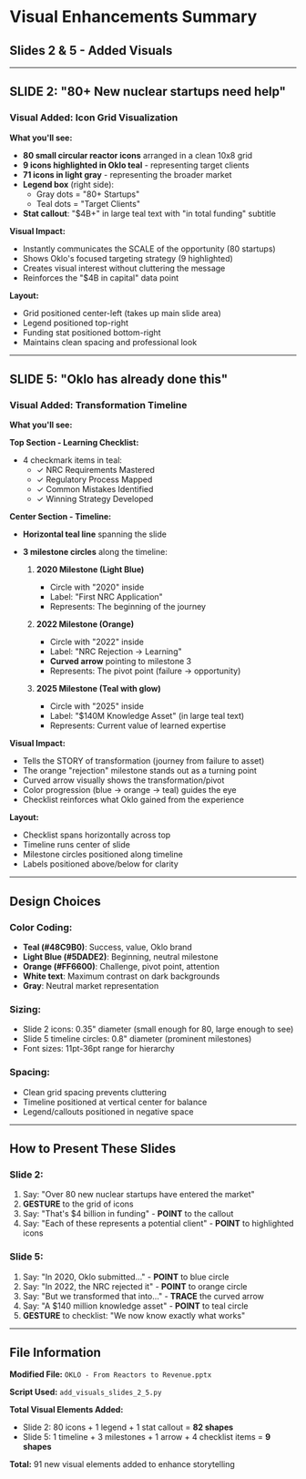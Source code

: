# Visual Enhancements Summary

## Slides 2 & 5 - Added Visuals

---

## SLIDE 2: "80+ New nuclear startups need help"

### Visual Added: **Icon Grid Visualization**

**What you'll see:**
- **80 small circular reactor icons** arranged in a clean 10x8 grid
- **9 icons highlighted in Oklo teal** - representing target clients
- **71 icons in light gray** - representing the broader market
- **Legend box** (right side):
  - Gray dots = "80+ Startups"
  - Teal dots = "Target Clients"
- **Stat callout**: "$4B+" in large teal text with "in total funding" subtitle

**Visual Impact:**
- Instantly communicates the SCALE of the opportunity (80 startups)
- Shows Oklo's focused targeting strategy (9 highlighted)
- Creates visual interest without cluttering the message
- Reinforces the "$4B in capital" data point

**Layout:**
- Grid positioned center-left (takes up main slide area)
- Legend positioned top-right
- Funding stat positioned bottom-right
- Maintains clean spacing and professional look

---

## SLIDE 5: "Oklo has already done this"

### Visual Added: **Transformation Timeline**

**What you'll see:**

**Top Section - Learning Checklist:**
- 4 checkmark items in teal:
  - ✓ NRC Requirements Mastered
  - ✓ Regulatory Process Mapped
  - ✓ Common Mistakes Identified
  - ✓ Winning Strategy Developed

**Center Section - Timeline:**
- **Horizontal teal line** spanning the slide
- **3 milestone circles** along the timeline:

  1. **2020 Milestone (Light Blue)**
     - Circle with "2020" inside
     - Label: "First NRC Application"
     - Represents: The beginning of the journey

  2. **2022 Milestone (Orange)**
     - Circle with "2022" inside
     - Label: "NRC Rejection → Learning"
     - **Curved arrow** pointing to milestone 3
     - Represents: The pivot point (failure → opportunity)

  3. **2025 Milestone (Teal with glow)**
     - Circle with "2025" inside
     - Label: "$140M Knowledge Asset" (in large teal text)
     - Represents: Current value of learned expertise

**Visual Impact:**
- Tells the STORY of transformation (journey from failure to asset)
- The orange "rejection" milestone stands out as a turning point
- Curved arrow visually shows the transformation/pivot
- Color progression (blue → orange → teal) guides the eye
- Checklist reinforces what Oklo gained from the experience

**Layout:**
- Checklist spans horizontally across top
- Timeline runs center of slide
- Milestone circles positioned along timeline
- Labels positioned above/below for clarity

---

## Design Choices

### Color Coding:
- **Teal (#48C9B0)**: Success, value, Oklo brand
- **Light Blue (#5DADE2)**: Beginning, neutral milestone
- **Orange (#FF6600)**: Challenge, pivot point, attention
- **White text**: Maximum contrast on dark backgrounds
- **Gray**: Neutral market representation

### Sizing:
- Slide 2 icons: 0.35" diameter (small enough for 80, large enough to see)
- Slide 5 timeline circles: 0.8" diameter (prominent milestones)
- Font sizes: 11pt-36pt range for hierarchy

### Spacing:
- Clean grid spacing prevents cluttering
- Timeline positioned at vertical center for balance
- Legend/callouts positioned in negative space

---

## How to Present These Slides

### Slide 2:
1. Say: "Over 80 new nuclear startups have entered the market"
2. **GESTURE** to the grid of icons
3. Say: "That's $4 billion in funding" - **POINT** to the callout
4. Say: "Each of these represents a potential client" - **POINT** to highlighted icons

### Slide 5:
1. Say: "In 2020, Oklo submitted..." - **POINT** to blue circle
2. Say: "In 2022, the NRC rejected it" - **POINT** to orange circle
3. Say: "But we transformed that into..." - **TRACE** the curved arrow
4. Say: "A $140 million knowledge asset" - **POINT** to teal circle
5. **GESTURE** to checklist: "We now know exactly what works"

---

## File Information

**Modified File:** `OKLO - From Reactors to Revenue.pptx`

**Script Used:** `add_visuals_slides_2_5.py`

**Total Visual Elements Added:**
- Slide 2: 80 icons + 1 legend + 1 stat callout = **82 shapes**
- Slide 5: 1 timeline + 3 milestones + 1 arrow + 4 checklist items = **9 shapes**

**Total:** 91 new visual elements added to enhance storytelling
